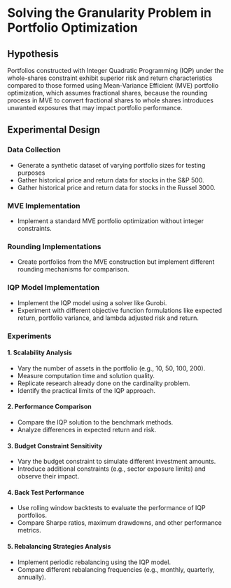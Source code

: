 # Solving the Granularity Problem in Portfolio Optimization

## Hypothesis
Portfolios constructed with Integer Quadratic Programming (IQP) under the whole-shares constraint exhibit superior risk and return characteristics compared to those formed using Mean-Variance Efficient (MVE) portfolio optimization, which assumes fractional shares, because the rounding process in MVE to convert fractional shares to whole shares introduces unwanted exposures that may impact portfolio performance.

## Experimental Design

### Data Collection
- Generate a synthetic dataset of varying portfolio sizes for testing purposes
- Gather historical price and return data for stocks in the S&P 500.
- Gather historical price and return data for stocks in the Russel 3000.

### MVE Implementation
- Implement a standard MVE portfolio optimization without integer constraints.

### Rounding Implementations
- Create portfolios from the MVE construction but implement different rounding mechanisms for comparison.

### IQP Model Implementation
- Implement the IQP model using a solver like Gurobi.
- Experiment with different objective function formulations like expected return, portfolio variance, and lambda adjusted risk and return.

### Experiments

#### 1. Scalability Analysis
- Vary the number of assets in the portfolio (e.g., 10, 50, 100, 200).
- Measure computation time and solution quality.
- Replicate research already done on the cardinality problem.
- Identify the practical limits of the IQP approach.

#### 2. Performance Comparison
- Compare the IQP solution to the benchmark methods.
- Analyze differences in expected return and risk.

#### 3. Budget Constraint Sensitivity
- Vary the budget constraint to simulate different investment amounts.
- Introduce additional constraints (e.g., sector exposure limits) and observe their impact.

#### 4. Back Test Performance
- Use rolling window backtests to evaluate the performance of IQP portfolios.
- Compare Sharpe ratios, maximum drawdowns, and other performance metrics.

#### 5. Rebalancing Strategies Analysis
- Implement periodic rebalancing using the IQP model.
- Compare different rebalancing frequencies (e.g., monthly, quarterly, annually).
